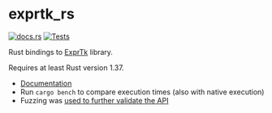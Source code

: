 # exprtk_rs

[![docs.rs](https://docs.rs/exprtk_rs/badge.svg)](https://docs.rs/exprtk_rs)
[![Tests](https://github.com/markschl/exprtk_rs/workflows/tests/badge.svg)](https://github.com/markschl/exprtk_rs/actions?query=workflow%3Atests)

Rust bindings to [ExprTk](http://www.partow.net/programming/exprtk/) library.

Requires at least Rust version 1.37.

* [Documentation](https://docs.rs/exprtk_rs)
* Run `cargo bench` to compare execution times (also with native execution)
* Fuzzing was [used to further validate the API](FUZZING.md)
